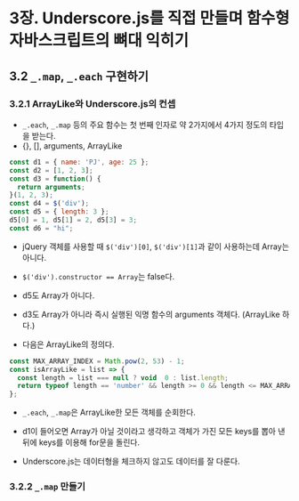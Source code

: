 # 3장. Underscore.js를 직접 만들며 함수형 자바스크립트의 뼈대 익히기

## 3.2 `_.map`, `_.each` 구현하기

### 3.2.1 ArrayLike와 Underscore.js의 컨셉

* `_.each`, `_.map` 등의 주요 함수는 첫 번째 인자로 약 2가지에서 4가지 정도의 타입을 받는다.
* {}, [], arguments, ArrayLike

```js
const d1 = { name: 'PJ', age: 25 };
const d2 = [1, 2, 3];
const d3 = function() {
  return arguments;
}(1, 2, 3);
const d4 = $('div');
const d5 = { length: 3 };
d5[0] = 1, d5[1] = 2, d5[3] = 3;
const d6 = "hi";
```

* jQuery 객체를 사용할 때 `$('div')[0]`, `$('div')[1]`과 같이 사용하는데 Array는 아니다.
* `$('div').constructor == Array`는 false다.
* d5도 Array가 아니다.
* d3도 Array가 아니라 즉시 실행된 익명 함수의 arguments 객체다. (ArrayLike 하다.)

* 다음은 ArrayLike의 정의다.

```js
const MAX_ARRAY_INDEX = Math.pow(2, 53) - 1;
const isArrayLike = list => {
  const length = list === null ? void  0 : list.length;
  return typeof length == 'number' && length >= 0 && length <= MAX_ARRAY_INDEX;
};
```

* `_.each`, `_.map`은 ArrayLike한 모든 객체를 순회한다.
* d1이 들어오면 Array가 아닐 것이라고 생각하고 객체가 가진 모든 keys를 뽑아 낸 뒤에 keys를 이용해 for문을 돌린다.

* Underscore.js는 데이터형을 체크하지 않고도 데이터를 잘 다룬다.

### 3.2.2 `_.map` 만들기
